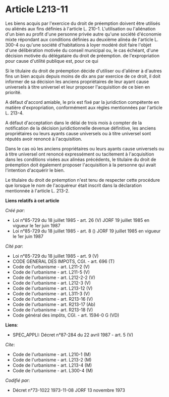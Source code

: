 # Article L213-11

Les biens acquis par l'exercice du droit de préemption doivent être utilisés ou aliénés aux fins définies à l'article L.
210-1. L'utilisation ou l'aliénation d'un bien au profit d'une personne privée autre qu'une société d'économie mixte
répondant aux conditions définies au deuxième alinéa de l'article L. 300-4 ou qu'une société d'habitations à loyer modéré
doit faire l'objet d'une délibération motivée du conseil municipal ou, le cas échéant, d'une décision motivée du délégataire
du droit de préemption. de l'expropriation pour cause d'utilité publique est, pour ce qui

Si le titulaire du droit de préemption décide d'utiliser ou d'aliéner à d'autres fins un bien acquis depuis moins de dix ans
par exercice de ce droit, il doit informer de sa décision les anciens propriétaires de leur ayant cause universels à titre
universel et leur proposer l'acquisition de ce bien en priorité.

A défaut d'accord amiable, le prix est fixé par la juridiction compétente en matière d'expropriation, conformément aux règles
mentionnées par l'article L. 213-4.

A défaut d'acceptation dans le délai de trois mois à compter de la notification de la décision juridictionnelle devenue
définitive, les anciens propriétaires ou leurs ayants cause universels ou à titre universel sont réputés avoir renoncé à
l'acquisition.

Dans le cas où les anciens propriétaires ou leurs ayants cause universels ou à titre universel ont renoncé expressément ou
tacitement à l'acquisition dans les conditions visées aux alinéas précédents, le titulaire du droit de préemption doit
également proposer l'acquisition à la personne qui avait l'intention d'acquérir le bien.

Le titulaire du droit de préemption n'est tenu de respecter cette procédure que lorsque le nom de l'acquéreur était inscrit
dans la déclaration mentionnée à l'article L. 213-2.

**Liens relatifs à cet article**

_Créé par_:

  - Loi n°85-729 du 18 juillet 1985 - art. 26 (V) JORF 19 juillet 1985   en vigueur le 1er juin 1987
  - Loi n°85-729 du 18 juillet 1985 - art. 8 () JORF 19 juillet 1985   en vigueur le 1er juin 1987

_Cité par_:

  - Loi n°85-729 du 18 juillet 1985 - art. 9 (V)
  - CODE GENERAL DES IMPOTS, CGI. - art. 696 (T)
  - Code de l'urbanisme - art. L211-2 (V)
  - Code de l'urbanisme - art. L211-5 (V)
  - Code de l'urbanisme - art. L212-2-2 (V)
  - Code de l'urbanisme - art. L212-3 (V)
  - Code de l'urbanisme - art. L213-12 (V)
  - Code de l'urbanisme - art. L311-3 (V)
  - Code de l'urbanisme - art. R213-16 (V)
  - Code de l'urbanisme - art. R213-17 (Ab)
  - Code de l'urbanisme - art. R213-18 (V)
  - Code général des impôts, CGI. - art. 1594-0 G (VD)

**Liens**:

  - SPEC_APPLI: Décret n°87-284 du 22 avril 1987 - art. 5 (V)

_Cite_:

  - Code de l'urbanisme - art. L210-1 (M)
  - Code de l'urbanisme - art. L213-2 (M)
  - Code de l'urbanisme - art. L213-4 (M)
  - Code de l'urbanisme - art. L300-4 (M)

_Codifié par_:

  - Décret n°73-1022 1973-11-08 JORF 13 novembre 1973

